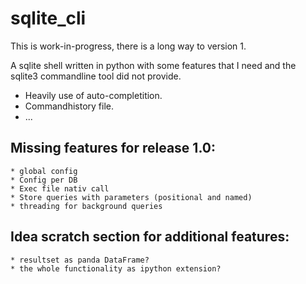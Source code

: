 # sqlite_cli

This is work-in-progress, there is a long way to version 1.

A sqlite shell written in python with some features that I need and the sqlite3 commandline tool
did not provide.

* Heavily use of auto-completition.
* Commandhistory file.
* ...

## Missing features for release 1.0:
    * global config
    * Config per DB
    * Exec file nativ call
    * Store queries with parameters (positional and named)
    * threading for background queries

## Idea scratch section for additional features:
    * resultset as panda DataFrame?
    * the whole functionality as ipython extension?
    
    
